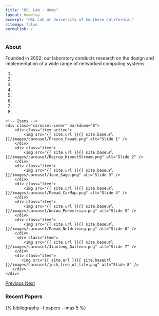 ```yaml
---
title: "NSL Lab - Home"
layout: homelay
excerpt: "NSL Lab at University of Southern California."
sitemap: false
permalink: /
---
```


<h3> About </h3>

<div>

Founded in 2002, our laboratory conducts research on the design and implementation of a wide range of networked computing systems.

</div>

<div markdown="0" id="carousel" class="carousel slide" data-ride="carousel" data-interval="4000" data-pause="hover" >
    <!-- Menu -->
    <ol class="carousel-indicators">
        <li data-target="#carousel" data-slide-to="0" class="active"></li>
        <li data-target="#carousel" data-slide-to="1"></li>
        <li data-target="#carousel" data-slide-to="2"></li>
        <li data-target="#carousel" data-slide-to="3"></li>
        <li data-target="#carousel" data-slide-to="4"></li>
        <li data-target="#carousel" data-slide-to="5"></li>
        <li data-target="#carousel" data-slide-to="6"></li>
        <li data-target="#carousel" data-slide-to="7"></li>
    </ol>

    <!-- Items -->
    <div class="carousel-inner" markdown="0">
        <div class="item active">
            <img src="{{ site.url }}{{ site.baseurl }}/images/carousel/Fresco_Fawad.png" alt="Slide 1" />
        </div>
        <div class="item">
            <img src="{{ site.url }}{{ site.baseurl }}/images/carousel/Rajrup_KinectStream.png" alt="Slide 2" />
        </div>
        <div class="item">
            <img src="{{ site.url }}{{ site.baseurl }}/images/carousel/Jane_Sage.png" alt="Slide 3" />
        </div>
        <div class="item">
            <img src="{{ site.url }}{{ site.baseurl }}/images/carousel/Fawad_CarMap.png" alt="Slide 4" />
        </div>
        <div class="item">
            <img src="{{ site.url }}{{ site.baseurl }}/images/carousel/Weiwu_Pedestrian.png" alt="Slide 5" />
        </div>
        <div class="item">
            <img src="{{ site.url }}{{ site.baseurl }}/images/carousel/Fawad_Netdriving.png" alt="Slide 6" />
        </div>
         <div class="item">
            <img src="{{ site.url }}{{ site.baseurl }}/images/carousel/Jianfeng_Galleon.png" alt="Slide 7" />
        </div>
        <div class="item">
           <img src="{{ site.url }}{{ site.baseurl }}/images/carousel/josh_tree_of_life.png" alt="Slide 8" />
       </div>
    </div>
  <a class="left carousel-control" href="#carousel" role="button" data-slide="prev">
    <span class="glyphicon glyphicon-chevron-left" aria-hidden="true"></span>
    <span class="sr-only">Previous</span>
  </a>
  <a class="right carousel-control" href="#carousel" role="button" data-slide="next">
    <span class="glyphicon glyphicon-chevron-right" aria-hidden="true"></span>
    <span class="sr-only">Next</span>
  </a>
</div>

<h3> Recent Papers </h3>

<div class="publications">

{% bibliography -f papers --max 5 %}

</div>
